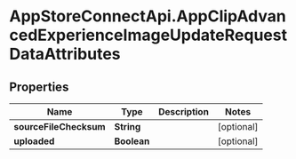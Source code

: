 # AppStoreConnectApi.AppClipAdvancedExperienceImageUpdateRequestDataAttributes

## Properties

Name | Type | Description | Notes
------------ | ------------- | ------------- | -------------
**sourceFileChecksum** | **String** |  | [optional] 
**uploaded** | **Boolean** |  | [optional] 


